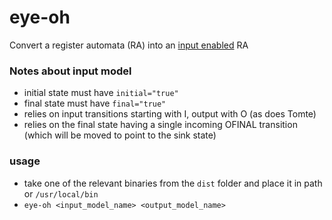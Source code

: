 # eye-oh

Convert a register automata (RA) into an [input enabled](https://en.wikipedia.org/wiki/Input/output_automaton) RA

### Notes about input model

- initial state must have `initial="true"`
- final state must have `final="true"`
- relies on input transitions starting with I, output with O (as does Tomte)
- relies on the final state having a single incoming OFINAL transition (which will be moved to point to the sink state)

### usage

- take one of the relevant binaries from the `dist` folder and place it in path or `/usr/local/bin`
- `eye-oh <input_model_name> <output_model_name>`
